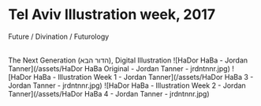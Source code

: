 # Tel Aviv Illustration week, 2017
Future / Divination / Futurology

<br/>
The Next Generation (הדור הבא), Digital Illustration
![HaDor HaBa - Jordan Tanner](/assets/HaDor HaBa Original - Jordan Tanner - jrdntnnr.jpg)
![HaDor HaBa - Illustration Week 1 - Jordan Tanner](/assets/HaDor HaBa 3 - Jordan Tanner - jrdntnnr.jpg)
![HaDor HaBa - Illustration Week 2 - Jordan Tanner](/assets/HaDor HaBa 4 - Jordan Tanner - jrdntnnr.jpg)
